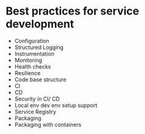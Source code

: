 # Best practices for service development
- Configuration
- Structured Logging
- Instrumentation
- Monitoring
- Health checks
- Resilience
- Code base structure
- CI 
- CD
- Security in CI/ CD
- Local env dev env setup support
- Service Registry
- Packaging 
- Packaging with containers
